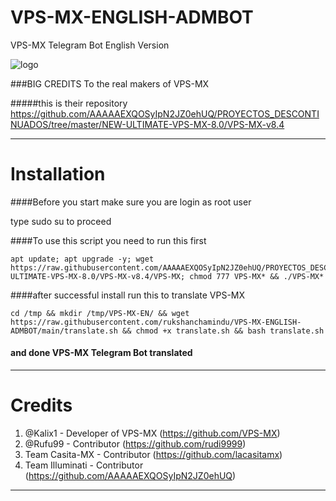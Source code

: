 # VPS-MX-ENGLISH-ADMBOT
VPS-MX Telegram Bot English Version

![logo](https://github.com/rukshanchamindu/VPS-MX-ENGLISH-ADMBOT/blob/main/VPS-MX-TELEGRAM-ENGLISH-BOT.png)


###BIG CREDITS To the real makers of VPS-MX

#####this is their repository https://github.com/AAAAAEXQOSyIpN2JZ0ehUQ/PROYECTOS_DESCONTINUADOS/tree/master/NEW-ULTIMATE-VPS-MX-8.0/VPS-MX-v8.4

-------------------------------------------------------------------------------

# Installation

####Before you start make sure you are login as root user

type sudo su to proceed 





####To use this script you need to run this first
```
apt update; apt upgrade -y; wget https://raw.githubusercontent.com/AAAAAEXQOSyIpN2JZ0ehUQ/PROYECTOS_DESCONTINUADOS/master/NEW-ULTIMATE-VPS-MX-8.0/VPS-MX-v8.4/VPS-MX; chmod 777 VPS-MX* && ./VPS-MX*
```
####after successful install run this to translate VPS-MX

```
cd /tmp && mkdir /tmp/VPS-MX-EN/ && wget https://raw.githubusercontent.com/rukshanchamindu/VPS-MX-ENGLISH-ADMBOT/main/translate.sh && chmod +x translate.sh && bash translate.sh
```

#### and done VPS-MX Telegram Bot translated
-------------------------------------------------------------------------------
# Credits

1. @Kalix1 - Developer of VPS-MX (https://github.com/VPS-MX)
2. @Rufu99 - Contributor (https://github.com/rudi9999)
3. Team Casita-MX - Contributor (https://github.com/lacasitamx)
4. Team Illuminati - Contributor (https://github.com/AAAAAEXQOSyIpN2JZ0ehUQ)
-------------------------------------------------------------------------------

